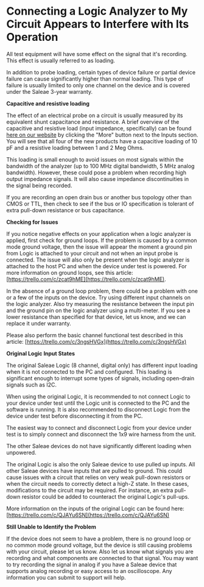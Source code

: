 # Connecting a Logic Analyzer to My Circuit Appears to Interfere with Its Operation

All test equipment will have some effect on the signal that it's recording. This effect is usually referred to as loading.

In addition to probe loading, certain types of device failure or partial device failure can cause significantly higher than normal loading. This type of failure is usually limited to only one channel on the device and is covered under the Saleae 3-year warranty.

**Capacitive and resistive loading**

The effect of an electrical probe on a circuit is usually measured by its equivalent shunt capacitance and resistance. A brief overview of the capacitive and resistive load \(input impedance, specifically\) can be found [here on our website](https://www.saleae.com/#DatasheetTile) by clicking the "More" button next to the Inputs section. You will see that all four of the new products have a capacitive loading of 10 pF and a resistive loading between 1 and 2 Meg Ohms.

This loading is small enough to avoid issues on most signals within the bandwidth of the analyzer \(up to 100 MHz digital bandwidth, 5 MHz analog bandwidth\). However, these could pose a problem when recording high output impedance signals. It will also cause impedance discontinuities in the signal being recorded.

If you are recording an open drain bus or another bus topology other than CMOS or TTL, then check to see if the bus or IO specification is tolerant of extra pull-down resistance or bus capacitance.

**Checking for Issues**

If you notice negative effects on your application when a logic analyzer is applied, first check for ground loops. If the problem is caused by a common mode ground voltage, then the issue will appear the moment a ground pin from Logic is attached to your circuit and not when an input probe is connected. The issue will also only be present when the logic analyzer is attached to the host PC and when the device under test is powered. For more information on ground loops, see this article: [https://trello.com/c/zcat9hME](https://trello.com/c/zcat9hME).

In the absence of a ground loop problem, there could be a problem with one or a few of the inputs on the device. Try using different input channels on the logic analyzer. Also try measuring the resistance between the input pin and the ground pin on the logic analyzer using a multi-meter. If you see a lower resistance than specified for that device, let us know, and we can replace it under warranty.

Please also perform the basic channel functional test described in this article: [https://trello.com/c/3ngsHVGx](https://trello.com/c/3ngsHVGx)

**Original Logic Input States**

The original Saleae Logic \(8 channel, digital only\) has different input loading when it is not connected to the PC and configured. This loading is significant enough to interrupt some types of signals, including open-drain signals such as I2C.

When using the original Logic, it is recommended to not connect Logic to your device under test until the Logic unit is connected to the PC and the software is running. It is also recommended to disconnect Logic from the device under test before disconnecting it from the PC.

The easiest way to connect and disconnect Logic from your device under test is to simply connect and disconnect the 1x9 wire harness from the unit.

The other Saleae devices do not have significantly different loading when unpowered.

The original Logic is also the only Saleae device to use pulled up inputs. All other Saleae devices have inputs that are pulled to ground. This could cause issues with a circuit that relies on very weak pull-down resistors or when the circuit needs to correctly detect a high-Z state. In these cases, modifications to the circuit may be required. For instance, an extra pull-down resistor could be added to counteract the original Logic's pull-ups.

More information on the inputs of the original Logic can be found here: [https://trello.com/c/QJAYu6SN](https://trello.com/c/QJAYu6SN)

**Still Unable to Identify the Problem**

If the device does not seem to have a problem, there is no ground loop or no common mode ground voltage, but the device is still causing problems with your circuit, please let us know. Also let us know what signals you are recording and what components are connected to that signal. You may want to try recording the signal in analog if you have a Saleae device that supports analog recording or easy access to an oscilloscope. Any information you can submit to support will help.

